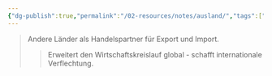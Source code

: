```yaml
---
{"dg-publish":true,"permalink":"/02-resources/notes/ausland/","tags":["wirtschaft/außenhandel","BWL"],"noteIcon":"","updated":"2025-09-05T10:12:28.287+02:00"}
---
```


>Andere Länder als Handelspartner für Export und Import.
>>Erweitert den Wirtschaftskreislauf global - schafft internationale Verflechtung.
